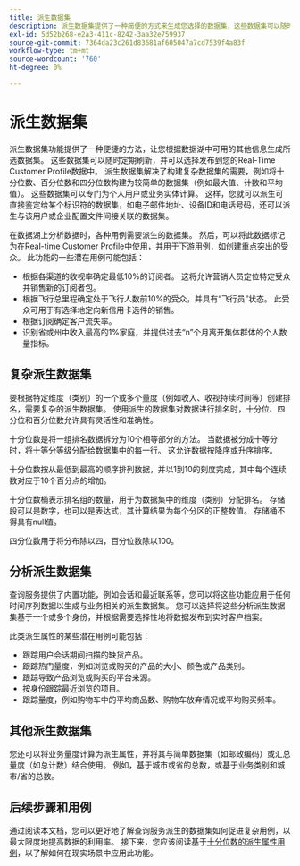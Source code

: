```yaml
---
title: 派生数据集
description: 派生数据集提供了一种简便的方式来生成您选择的数据集，这些数据集可以随时定期刷新，并可以选择发布到您的Real-Time Customer Profile数据中。 本文档概述了如何使用查询服务创建用于用户档案数据的派生数据集。
exl-id: 5d52b268-e2a3-411c-8242-3aa32e759937
source-git-commit: 7364da23c261d83681af605047a7cd7539f4a83f
workflow-type: tm+mt
source-wordcount: '760'
ht-degree: 0%

---
```


# 派生数据集

派生数据集功能提供了一种便捷的方法，让您根据数据湖中可用的其他信息生成所选数据集。 这些数据集可以随时定期刷新，并可以选择发布到您的Real-Time Customer Profile数据中。 派生数据集解决了构建复杂数据集的需要，例如将十分位数、百分位数和四分位数构建为较简单的数据集（例如最大值、计数和平均值）。 这些数据集可以专门为个人用户或业务实体计算。 这样，您就可以派生可直接鉴定给某个标识符的数据集，如电子邮件地址、设备ID和电话号码，还可以派生与该用户或企业配置文件间接关联的数据集。

在数据湖上分析数据时，各种用例需要派生的数据集。 然后，可以将此数据标记为在Real-time Customer Profile中使用，并用于下游用例，如创建重点突出的受众。 此功能的一些潜在用例可能包括：

* 根据各渠道的收视率确定最低10%的订阅者。 这将允许营销人员定位特定受众并销售新的订阅者包。
* 根据飞行总里程确定处于飞行人数前10%的受众，并具有“飞行员”状态。 此受众可用于有选择地定向新信用卡选件的销售。
* 根据订阅确定客户流失率。
* 识别省或州中收入最高的1%家庭，并提供过去“n”个月离开集体群体的个人数量指标。

## 复杂派生数据集

要根据特定维度（类别）的一个或多个量度（例如收入、收视持续时间等）创建排名，需要复杂的派生数据集。 使用派生的数据集对数据进行排名时，十分位、四分位和百分位数允许具有灵活性和准确性。

十分位数是将一组排名数据拆分为10个相等部分的方法。 当数据被分成十等分时，将十等分等级分配给数据集中的每一行。 这允许数据按降序或升序排序。

十分位数按从最低到最高的顺序排列数据，并以1到10的刻度完成，其中每个连续数对应于10个百分点的增加。

十分位数桶表示排名组的数量，用于为数据集中的维度（类别）分配排名。 存储段可以是数字，也可以是表达式，其计算结果为每个分区的正整数值。 存储桶不得具有null值。

四分位数用于将分布除以四，百分位数除以100。

## 分析派生数据集

查询服务提供了内置功能，例如会话和最近联系等，您可以将这些功能应用于任何时间序列数据以生成与业务相关的派生数据集。 您可以选择将这些分析派生数据集基于一个或多个身份，并根据需要选择性地将数据发布到实时客户档案。

此类派生属性的某些潜在用例可能包括：

* 跟踪用户会话期间扫描的缺货产品。
* 跟踪热门量度，例如浏览或购买的产品的大小、颜色或产品类别。
* 跟踪导致产品浏览或购买的平台来源。
* 按身份跟踪最近浏览的项目。
* 跟踪量度，例如购物车中的平均商品数、购物车放弃情况或平均购买频率。

## 其他派生数据集

您还可以将业务量度计算为派生属性，并将其与简单数据集（如邮政编码）或汇总量度（如总计数）结合使用。 例如，基于城市或省的总数，或基于业务类别和城市/省的总数。

## 后续步骤和用例

通过阅读本文档，您可以更好地了解查询服务派生的数据集如何促进复杂用例，以最大限度地提高数据的利用率。 接下来，您应该阅读基于[十分位数的派生属性用例](../../use-cases/deciles-use-case.md)，以了解如何在现实场景中应用此功能。
